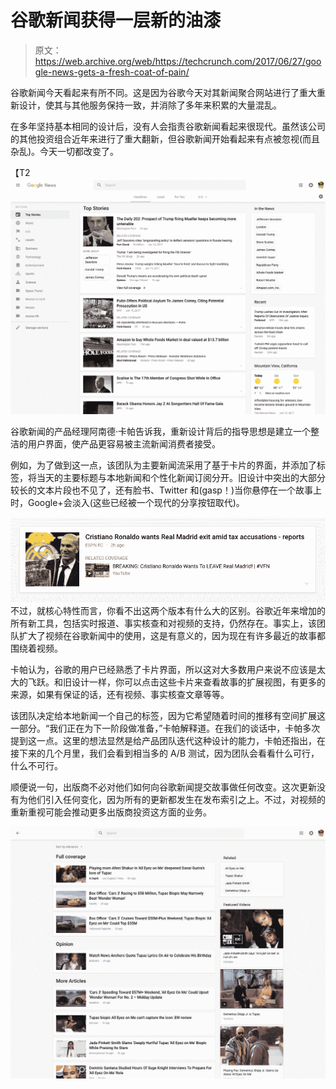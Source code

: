 # 谷歌新闻获得一层新的油漆

> 原文：<https://web.archive.org/web/https://techcrunch.com/2017/06/27/google-news-gets-a-fresh-coat-of-pain/>

谷歌新闻今天看起来有所不同。这是因为谷歌今天对其新闻聚合网站进行了重大重新设计，使其与其他服务保持一致，并消除了多年来积累的大量混乱。

在多年坚持基本相同的设计后，没有人会指责谷歌新闻看起来很现代。虽然该公司的其他投资组合近年来进行了重大翻新，但谷歌新闻开始看起来有点被忽视(而且杂乱)。今天一切都改变了。

【T2![](img/263a2be09c2a1606e9bd2f15b61770c0.png)

谷歌新闻的产品经理阿南德·卡帕告诉我，重新设计背后的指导思想是建立一个整洁的用户界面，使产品更容易被主流新闻消费者接受。

例如，为了做到这一点，该团队为主要新闻流采用了基于卡片的界面，并添加了标签，将当天的主要标题与本地新闻和个性化新闻订阅分开。旧设计中突出的大部分较长的文本片段也不见了，还有脸书、Twitter 和(gasp！)当你悬停在一个故事上时，Google+会淡入(这些已经被一个现代的分享按钮取代)。

[![](img/3237423dcbfa789e7c4b70f40e993377.png)](https://web.archive.org/web/20230326024106/https://techcrunch.com/wp-content/uploads/2017/06/06-16-17_video_katrinat1.png) 不过，就核心特性而言，你看不出这两个版本有什么大的区别。谷歌近年来增加的所有新工具，包括实时报道、事实核查和对视频的支持，仍然存在。事实上，该团队扩大了视频在谷歌新闻中的使用，这是有意义的，因为现在有许多最近的故事都围绕着视频。

卡帕认为，谷歌的用户已经熟悉了卡片界面，所以这对大多数用户来说不应该是太大的飞跃。和旧设计一样，你可以点击这些卡片来查看故事的扩展视图，有更多的来源，如果有保证的话，还有视频、事实核查文章等等。

该团队决定给本地新闻一个自己的标签，因为它希望随着时间的推移有空间扩展这一部分。“我们正在为下一阶段做准备，”卡帕解释道。在我们的谈话中，卡帕多次提到这一点。这里的想法显然是给产品团队迭代这种设计的能力，卡帕还指出，在接下来的几个月里，我们会看到相当多的 A/B 测试，因为团队会看看什么可行，什么不可行。

顺便说一句，出版商不必对他们如何向谷歌新闻提交故事做任何改变。这次更新没有为他们引入任何变化，因为所有的更新都发生在发布索引之上。不过，对视频的重新重视可能会推动更多出版商投资这方面的业务。

[![](img/02a5749a680667eee68462c90b5036da.png)](https://web.archive.org/web/20230326024106/https://techcrunch.com/wp-content/uploads/2017/06/screen-shot-2017-06-16-at-4-09-05-pm.png)